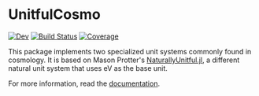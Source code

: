 # UnitfulCosmo

<!-- [![Stable](https://img.shields.io/badge/docs-stable-blue.svg)](https://xzackli.github.io/UnitfulCosmo.jl/stable) -->
[![Dev](https://img.shields.io/badge/docs-dev-blue.svg)](https://xzackli.github.io/UnitfulCosmo.jl/dev)
[![Build Status](https://github.com/xzackli/UnitfulCosmo.jl/workflows/CI/badge.svg)](https://github.com/xzackli/UnitfulCosmo.jl/actions)
[![Coverage](https://codecov.io/gh/xzackli/UnitfulCosmo.jl/branch/main/graph/badge.svg?token=JBbhog9XqH)](https://codecov.io/gh/xzackli/UnitfulCosmo.jl)

This package implements two specialized unit systems commonly found in cosmology. It is based on Mason Protter's [NaturallyUnitful.jl](https://github.com/MasonProtter/NaturallyUnitful.jl), a different natural unit system that uses eV as the base unit. 

For more information, read the [documentation](https://xzackli.github.io/UnitfulCosmo.jl/dev).
